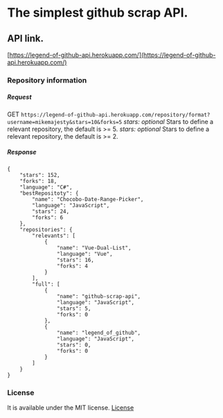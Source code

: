 # The simplest github scrap API.

## API link.
[https://legend-of-github-api.herokuapp.com/](https://legend-of-github-api.herokuapp.com/)

### Repository information
##### Request
GET ```https://legend-of-github-api.herokuapp.com/repository/format?username=mikemajesty&stars=10&forks=5```
*stars: optional* Stars to define a relevant repository, the default is >= 5.
*stars: optional* Stars to define a relevant repository, the default is >= 2.
##### Response
```
{
    "stars": 152,
    "forks": 18,
    "language": "C#",
    "bestRepositoty": {
        "name": "Chocobo-Date-Range-Picker",
        "language": "JavaScript",
        "stars": 24,
        "forks": 6
    },
    "repositories": {
        "relevants": [
            {
                "name": "Vue-Dual-List",
                "language": "Vue",
                "stars": 16,
                "forks": 4
            }
        ],
        "full": [
            {
                "name": "github-scrap-api",
                "language": "JavaScript",
                "stars": 5,
                "forks": 0
            },
            {
                "name": "legend_of_github",
                "language": "JavaScript",
                "stars": 0,
                "forks": 0
            }
        ]
    }
}
```

### License

It is available under the MIT license.
[License](https://opensource.org/licenses/mit-license.php)
